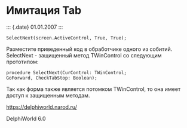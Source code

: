 Имитация Tab
============

::: {.date}
01.01.2007
:::

    SelectNext(screen.ActiveControl, True, True);

Разместите приведенный код в обработчике одного из собитий. SelectNext -
защищенный метод TWinControl со следующим прототипом:

    procedure SelectNext(CurControl: TWinControl;
    GoForward, CheckTabStop: Boolean);

Так как форма также является потомком TWinControl, то она имеет доступ к
защищенным методам.

<https://delphiworld.narod.ru/>

DelphiWorld 6.0
